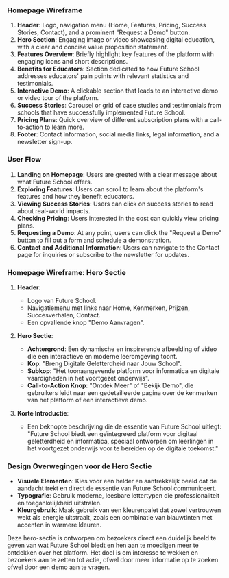### Homepage Wireframe

1. **Header**: Logo, navigation menu (Home, Features, Pricing, Success Stories, Contact), and a prominent "Request a Demo" button.
2. **Hero Section**: Engaging image or video showcasing digital education, with a clear and concise value proposition statement.
3. **Features Overview**: Briefly highlight key features of the platform with engaging icons and short descriptions.
4. **Benefits for Educators**: Section dedicated to how Future School addresses educators' pain points with relevant statistics and testimonials.
5. **Interactive Demo**: A clickable section that leads to an interactive demo or video tour of the platform.
6. **Success Stories**: Carousel or grid of case studies and testimonials from schools that have successfully implemented Future School.
7. **Pricing Plans**: Quick overview of different subscription plans with a call-to-action to learn more.
8. **Footer**: Contact information, social media links, legal information, and a newsletter sign-up.

### User Flow

1. **Landing on Homepage**: Users are greeted with a clear message about what Future School offers.
2. **Exploring Features**: Users can scroll to learn about the platform's features and how they benefit educators.
3. **Viewing Success Stories**: Users can click on success stories to read about real-world impacts.
4. **Checking Pricing**: Users interested in the cost can quickly view pricing plans.
5. **Requesting a Demo**: At any point, users can click the "Request a Demo" button to fill out a form and schedule a demonstration.
6. **Contact and Additional Information**: Users can navigate to the Contact page for inquiries or subscribe to the newsletter for updates.

### Homepage Wireframe: Hero Sectie

1. **Header**:
    
    - Logo van Future School.
    - Navigatiemenu met links naar Home, Kenmerken, Prijzen, Succesverhalen, Contact.
    - Een opvallende knop "Demo Aanvragen".
2. **Hero Sectie**:
    
    - **Achtergrond**: Een dynamische en inspirerende afbeelding of video die een interactieve en moderne leeromgeving toont.
    - **Kop**: "Breng Digitale Geletterdheid naar Jouw School".
    - **Subkop**: "Het toonaangevende platform voor informatica en digitale vaardigheden in het voortgezet onderwijs".
    - **Call-to-Action Knop**: "Ontdek Meer" of "Bekijk Demo", die gebruikers leidt naar een gedetailleerde pagina over de kenmerken van het platform of een interactieve demo.
3. **Korte Introductie**:
    
    - Een beknopte beschrijving die de essentie van Future School uitlegt: "Future School biedt een geïntegreerd platform voor digitaal geletterdheid en informatica, speciaal ontworpen om leerlingen in het voortgezet onderwijs voor te bereiden op de digitale toekomst."

### Design Overwegingen voor de Hero Sectie

- **Visuele Elementen**: Kies voor een helder en aantrekkelijk beeld dat de aandacht trekt en direct de essentie van Future School communiceert.
- **Typografie**: Gebruik moderne, leesbare lettertypen die professionaliteit en toegankelijkheid uitstralen.
- **Kleurgebruik**: Maak gebruik van een kleurenpalet dat zowel vertrouwen wekt als energie uitstraalt, zoals een combinatie van blauwtinten met accenten in warmere kleuren.

Deze hero-sectie is ontworpen om bezoekers direct een duidelijk beeld te geven van wat Future School biedt en hen aan te moedigen meer te ontdekken over het platform. Het doel is om interesse te wekken en bezoekers aan te zetten tot actie, ofwel door meer informatie op te zoeken ofwel door een demo aan te vragen.

